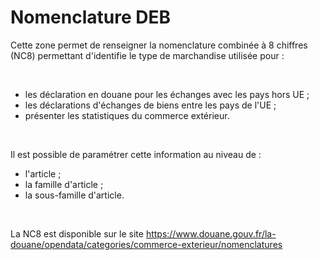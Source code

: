 # Nomenclature DEB


Cette zone permet de renseigner la nomenclature combinée à 8 chiffres 
 (NC8) permettant d'identifie le type de marchandise utilisée pour :


 


* les déclaration en douane pour les échanges avec les pays hors 
 UE ;
* les déclarations d'échanges de biens entre les pays de l'UE ;
* présenter les statistiques du commerce extérieur.


 


Il est possible de paramétrer cette information au niveau de :


* l'article ;
* la famille d'article ;
* la sous-famille d'article.


 


La NC8 est disponible sur le site <https://www.douane.gouv.fr/la-douane/opendata/categories/commerce-exterieur/nomenclatures>



